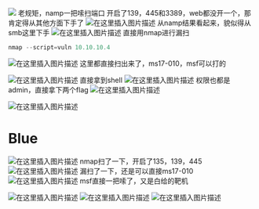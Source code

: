 ![](https://img-blog.csdnimg.cn/faa05bb233ff473083067725dbb54bae.png?x-oss-process=image/watermark,type_d3F5LXplbmhlaQ,shadow_50,text_Q1NETiBAaHVhbWFuZ2dn,size_20,color_FFFFFF,t_70,g_se,x_16)
老规矩，namp一把嗦扫端口
开启了139，445和3389，web都没开一个，那肯定得从其他方面下手了
![在这里插入图片描述](https://img-blog.csdnimg.cn/01fb86a8c4404196b938e8b9fdc20e8e.png)
从namp结果看起来，貌似得从smb这里下手
![在这里插入图片描述](https://img-blog.csdnimg.cn/e7cc2dc54bbb406da3f3cdc4594d4c4a.png?x-oss-process=image/watermark,type_d3F5LXplbmhlaQ,shadow_50,text_Q1NETiBAaHVhbWFuZ2dn,size_20,color_FFFFFF,t_70,g_se,x_16)
直接用nmap进行漏扫

```java
nmap --script=vuln 10.10.10.4
```

![在这里插入图片描述](https://img-blog.csdnimg.cn/e1bc3f88b4f94a67894f78f8d55f74de.png?x-oss-process=image/watermark,type_d3F5LXplbmhlaQ,shadow_50,text_Q1NETiBAaHVhbWFuZ2dn,size_20,color_FFFFFF,t_70,g_se,x_16)
这里都直接扫出来了，ms17-010，msf可以打的

![在这里插入图片描述](https://img-blog.csdnimg.cn/7d5e2acd4b3a4afba46119e8a7a96ecb.png?x-oss-process=image/watermark,type_d3F5LXplbmhlaQ,shadow_50,text_Q1NETiBAaHVhbWFuZ2dn,size_20,color_FFFFFF,t_70,g_se,x_16)
直接拿到shell
![在这里插入图片描述](https://img-blog.csdnimg.cn/99819ff8b81c42a2b8abcef9851630e8.png?x-oss-process=image/watermark,type_d3F5LXplbmhlaQ,shadow_50,text_Q1NETiBAaHVhbWFuZ2dn,size_20,color_FFFFFF,t_70,g_se,x_16)
权限也都是admin，直接拿下两个flag
![在这里插入图片描述](https://img-blog.csdnimg.cn/37f8629751044af68e9337d6a919b061.png)

![在这里插入图片描述](https://img-blog.csdnimg.cn/e52c44d0901e4de78c6701f6832eb7fb.png)

# Blue
![在这里插入图片描述](https://img-blog.csdnimg.cn/4c2520b231534e149341716fc2e0d3a0.png?x-oss-process=image/watermark,type_d3F5LXplbmhlaQ,shadow_50,text_Q1NETiBAaHVhbWFuZ2dn,size_20,color_FFFFFF,t_70,g_se,x_16)
nmap扫了一下，开启了135，139，445
![在这里插入图片描述](https://img-blog.csdnimg.cn/4ca6a26104684006b72e0b06fcf33b62.png?x-oss-process=image/watermark,type_d3F5LXplbmhlaQ,shadow_50,text_Q1NETiBAaHVhbWFuZ2dn,size_18,color_FFFFFF,t_70,g_se,x_16)
漏扫了一下，还是可以直接ms17-010
![在这里插入图片描述](https://img-blog.csdnimg.cn/25077f40e8e24a909dccca44e066a5b1.png?x-oss-process=image/watermark,type_d3F5LXplbmhlaQ,shadow_50,text_Q1NETiBAaHVhbWFuZ2dn,size_20,color_FFFFFF,t_70,g_se,x_16)
msf直接一把嗦了，又是白给的靶机

![在这里插入图片描述](https://img-blog.csdnimg.cn/7c5ab4c53408476ebe5464f1b76b3a80.png?x-oss-process=image/watermark,type_d3F5LXplbmhlaQ,shadow_50,text_Q1NETiBAaHVhbWFuZ2dn,size_20,color_FFFFFF,t_70,g_se,x_16)
![在这里插入图片描述](https://img-blog.csdnimg.cn/a948dcf8f5f742fc8f1d0c6c3878e946.png)
![在这里插入图片描述](https://img-blog.csdnimg.cn/fdd2f294d8fe47be9b6f1f042121719f.png)